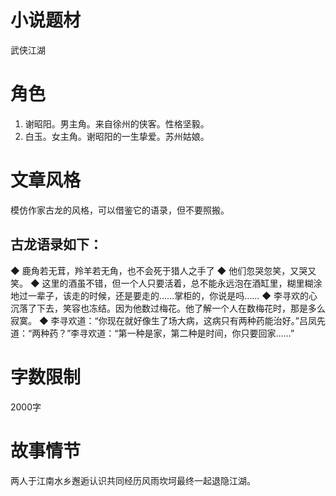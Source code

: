 # 小说题材
武侠江湖

# 角色
1. 谢昭阳。男主角。来自徐州的侠客。性格坚毅。
2. 白玉。女主角。谢昭阳的一生挚爱。苏州姑娘。

# 文章风格
模仿作家古龙的风格，可以借鉴它的语录，但不要照搬。
## 古龙语录如下：
◆ 鹿角若无茸，羚羊若无角，也不会死于猎人之手了
◆ 他们忽哭忽笑，又哭又笑。
◆ 这里的酒虽不错，但一个人只要活着，总不能永远泡在酒缸里，糊里糊涂地过一辈子，该走的时候，还是要走的……掌柜的，你说是吗……
◆ 李寻欢的心沉落了下去，笑容也冻结。因为他数过梅花。他了解一个人在数梅花时，那是多么寂寞。
◆ 李寻欢道：“你现在就好像生了场大病，这病只有两种药能治好。”吕凤先道：“两种药？”李寻欢道：“第一种是家，第二种是时间，你只要回家……”

# 字数限制
2000字

# 故事情节
两人于江南水乡邂逅认识共同经历风雨坎坷最终一起退隐江湖。